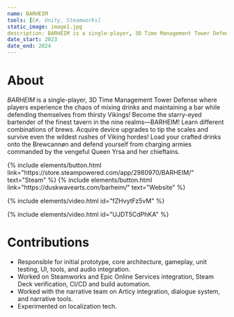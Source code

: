 ```yaml
---
name: BARHEIM
tools: [C#, Unity, Steamworks]
static_image: image1.jpg
description: BARHEIM is a single-player, 3D Time Management Tower Defense where players experience the chaos of mixing drinks and maintaining a bar while defending themselves from thirsty Vikings!
date_start: 2023
date_end: 2024
---
```


# About

_BARHEIM_ is a single-player, 3D Time Management Tower Defense where players experience the chaos of mixing drinks and maintaining a bar while defending themselves from thirsty Vikings! Become the starry-eyed bartender of the finest tavern in the nine realms—BARHEIM! Learn different combinations of brews. Acquire device upgrades to tip the scales and survive even the wildest rushes of Viking hordes! Load your crafted drinks onto the Brewcannøn and defend yourself from charging armies commanded by the vengeful Queen Yrsa and her chieftains.

<p class="text-center">
{% include elements/button.html link="https://store.steampowered.com/app/2980970/BARHEIM/" text="Steam" %}
{% include elements/button.html link="https://duskwavearts.com/barheim/" text="Website" %}
</p>

{% include elements/video.html id="fZHvytFz5vM" %}

{% include elements/video.html id="UJDT5CdPhKA" %}

# Contributions
- Responsible for initial prototype, core architecture, gameplay, unit testing, UI, tools, and audio integration.
- Worked on Steamworks and Epic Online Services integration, Steam Deck verification, CI/CD and build automation.
- Worked with the narrative team on Articy integration, dialogue system, and narrative tools.
- Experimented on localization tech.